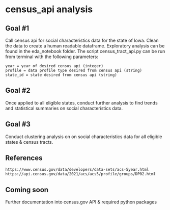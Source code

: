 # census_api analysis

## Goal #1

Call census api for social characteristics data for the state of Iowa. Clean the data to create a human readable dataframe. Exploratory analysis can be found in the eda_notebook folder. The script census_tract_api.py can be run from terminal with the following parameters:

```
year = year of desired census api (integer)
profile = data profile type desired from census api (string)
state_id = state desired from census api (string)
```

## Goal #2
Once applied to all eligible states, conduct further analysis to find trends and statistical summaries on social characteristics data.

## Goal #3
Conduct clustering analysis on on social characteristics data for all eligible states & census tracts.

## References
```
https://www.census.gov/data/developers/data-sets/acs-5year.html
https://api.census.gov/data/2021/acs/acs5/profile/groups/DP02.html
```

## Coming soon

Further documentation into census.gov API & required python packages



